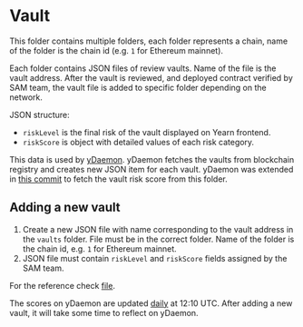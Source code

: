 # Vault

This folder contains multiple folders, each folder represents a chain, name of the folder is the chain id (e.g. `1` for Ethereum mainnet).

Each folder contains JSON files of review vaults. Name of the file is the vault address. After the vault is reviewed, and deployed contract verified by SAM team, the vault file is added to specific folder depending on the network.

JSON structure:

- `riskLevel` is the final risk of the vault displayed on Yearn frontend.
- `riskScore` is object with detailed values of each risk category.

This data is used by [yDaemon](https://github.com/yearn/ydaemon). yDaemon fetches the vaults from blockchain registry and creates new JSON item for each vault. yDaemon was extended in [this commit](https://github.com/yearn/ydaemon/commit/b8296457af78cf97f41ef15cb502ff0744fd0a8b) to fetch the vault risk score from this folder.

## Adding a new vault

1. Create a new JSON file with name corresponding to the vault address in the `vaults` folder. File must be in the correct folder. Name of the folder is the chain id, e.g. `1` for Ethereum mainnet.
2. JSON file must contain `riskLevel` and `riskScore` fields assigned by the SAM team.

For the reference check [file](./1/0x70E75D8053e3Fb0Dda35e80EB16f208c7e4D54F4.json).

The scores on yDaemon are updated [daily](https://github.com/yearn/ydaemon/blob/1253cce0cbcccb6b1ea2f0da5e7f4aa9596a384c/internal/main.go#L108) at 12:10 UTC. After adding a new vault, it will take some time to reflect on yDaemon.
